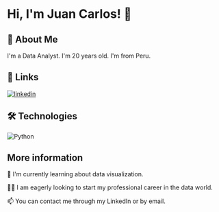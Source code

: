
# Hi, I'm Juan Carlos! 👋


## 🚀 About Me
I'm a Data Analyst.
I'm 20 years old.
I'm from Peru.


## 🔗 Links
[![linkedin](https://img.shields.io/badge/linkedin-0A66C2?style=for-the-badge&logo=linkedin&logoColor=white)](https://www.linkedin.com/in/juan-carlos-alcazar-gonzales/)


## 🛠 Technologies
![Python](https://img.shields.io/badge/Python-gray?logo=Python)


## More information

🧠 I'm currently learning about data visualization.

👯‍♀️ I am eagerly looking to start my professional career in the data world.

📫 You can contact me through my LinkedIn or by email.






